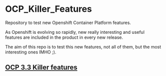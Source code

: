 # OCP_Killer_Features
Repository to test new Openshift Container Platform features. 

As Openshift is evolving so rapidly, new really interesting and useful features
are included in the product in every new release.

The aim of this repo is to test this new features, not all of them, but the most
interesting ones IMHO ;).

## [OCP 3.3 Killer features](https://github.com/jtudelag/OCP_Killer_Features/blob/master/OCPv3.3/README.md)

